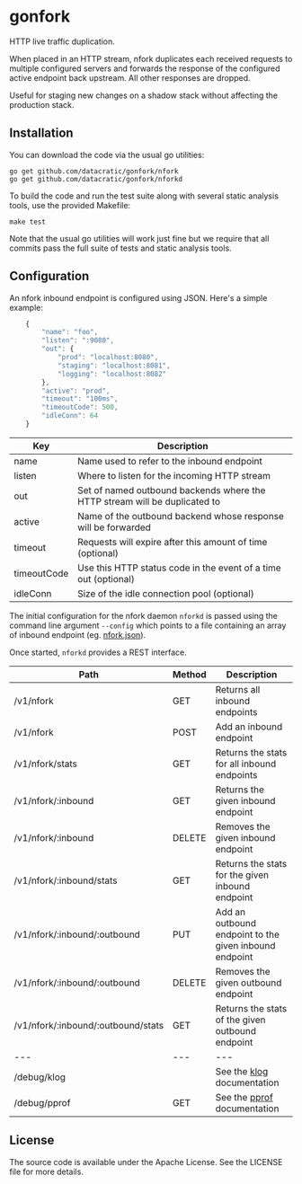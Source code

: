 # gonfork #

HTTP live traffic duplication.

When placed in an HTTP stream, nfork duplicates each received requests to
multiple configured servers and forwards the response of the configured active
endpoint back upstream. All other responses are dropped.

Useful for staging new changes on a shadow stack without affecting the
production stack.

## Installation ##

You can download the code via the usual go utilities:

```
go get github.com/datacratic/gonfork/nfork
go get github.com/datacratic/gonfork/nforkd
```

To build the code and run the test suite along with several static analysis
tools, use the provided Makefile:

```
make test
```

Note that the usual go utilities will work just fine but we require that all
commits pass the full suite of tests and static analysis tools.


## Configuration ##

An nfork inbound endpoint is configured using JSON. Here's a simple example:

```javascript
    {
        "name": "foo",
        "listen": ":9080",
        "out": {
            "prod": "localhost:8080",
            "staging": "localhost:8081",
            "logging": "localhost:8082"
        },
        "active": "prod",
        "timeout": "100ms",
        "timeoutCode": 500,
        "idleConn": 64
    }

```

| Key | Description |
| --- | --- |
| name | Name used to refer to the inbound endpoint |
| listen | Where to listen for the incoming HTTP stream |
| out | Set of named outbound backends where the HTTP stream will be duplicated to |
| active | Name of the outbound backend whose response will be forwarded |
| timeout | Requests will expire after this amount of time (optional) |
| timeoutCode | Use this HTTP status code in the event of a time out (optional) |
| idleConn | Size of the idle connection pool (optional) |

The initial configuration for the nfork daemon `nforkd` is passed using the
command line argument `--config` which points to a file containing an array of
inbound endpoint (eg. [nfork.json](nfork.json)).

Once started, `nforkd` provides a REST interface.

| Path | Method | Description |
| --- | --- | --- |
| /v1/nfork | GET | Returns all inbound endpoints |
| /v1/nfork | POST | Add an inbound endpoint |
| /v1/nfork/stats | GET | Returns the stats for all inbound endpoints |
| /v1/nfork/:inbound | GET | Returns the given inbound endpoint |
| /v1/nfork/:inbound | DELETE | Removes the given inbound endpoint |
| /v1/nfork/:inbound/stats | GET | Returns the stats for the given inbound endpoint |
| /v1/nfork/:inbound/:outbound | PUT | Add an outbound endpoint to the given inbound endpoint |
| /v1/nfork/:inbound/:outbound | DELETE | Removes the given outbound endpoint |
| /v1/nfork/:inbound/:outbound/stats | GET | Returns the stats of the given outbound endpoint |
| --- | --- | --- |
| /debug/klog |  | See the [klog](github.com/datacratic/goklog) documentation |
| /debug/pprof | GET | See the [pprof](https://godoc.org/net/http/pprof) documentation |

## License ##

The source code is available under the Apache License. See the LICENSE file for
more details.
